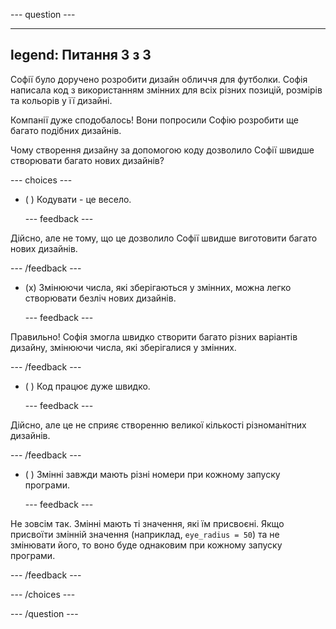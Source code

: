 
--- question ---

---
legend: Питання 3 з 3
---

Софії було доручено розробити дизайн обличчя для футболки. Софія написала код з використанням змінних для всіх різних позицій, розмірів та кольорів у її дизайні.

Компанії дуже сподобалось! Вони попросили Софію розробити ще багато подібних дизайнів.

Чому створення дизайну за допомогою коду дозволило Софії швидше створювати багато нових дизайнів?

--- choices ---

- ( ) Кодувати - це весело.

  --- feedback ---

Дійсно, але не тому, що це дозволило Софії швидше виготовити багато нових дизайнів.

  --- /feedback ---

- (x) Змінюючи числа, які зберігаються у змінних, можна легко створювати безліч нових дизайнів.

  --- feedback ---

Правильно! Софія змогла швидко створити багато різних варіантів дизайну, змінюючи числа, які зберігалися у змінних.

  --- /feedback ---

- ( ) Код працює дуже швидко.

  --- feedback ---

Дійсно, але це не сприяє створенню великої кількості різноманітних дизайнів.

  --- /feedback ---

- ( ) Змінні завжди мають різні номери при кожному запуску програми.

  --- feedback ---

Не зовсім так. Змінні мають ті значення, які їм присвоєні. Якщо присвоїти змінній значення (наприклад, `eye_radius = 50`) та не змінювати його, то воно буде однаковим при кожному запуску програми.

  --- /feedback ---

--- /choices ---

--- /question ---
